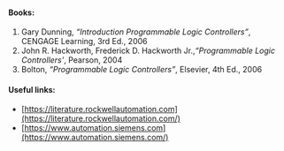 #### Books:
1. Gary Dunning, _“Introduction Programmable Logic Controllers”_, CENGAGE Learning, 3rd Ed., 2006
2. John R. Hackworth, Frederick D. Hackworth Jr.,_“Programmable Logic Controllers'_, Pearson, 2004
3. Bolton, _“Programmable Logic Controllers”_, Elsevier, 4th Ed., 2006


#### Useful links:
- [https://literature.rockwellautomation.com](https://literature.rockwellautomation.com/)
- [https://www.automation.siemens.com](https://www.automation.siemens.com/)


